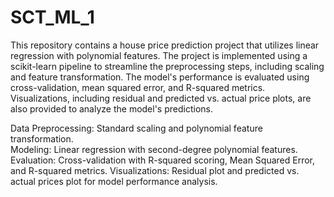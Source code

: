 # SCT_ML_1
This repository contains a house price prediction project that utilizes linear regression with polynomial features. The project is implemented using a scikit-learn pipeline to streamline the preprocessing steps, including scaling and feature transformation. The model's performance is evaluated using cross-validation, mean squared error, and R-squared metrics. Visualizations, including residual and predicted vs. actual price plots, are also provided to analyze the model's predictions.

Data Preprocessing: Standard scaling and polynomial feature transformation.<br>
Modeling: Linear regression with second-degree polynomial features.
Evaluation: Cross-validation with R-squared scoring, Mean Squared Error, and R-squared metrics.
Visualizations: Residual plot and predicted vs. actual prices plot for model performance analysis.
